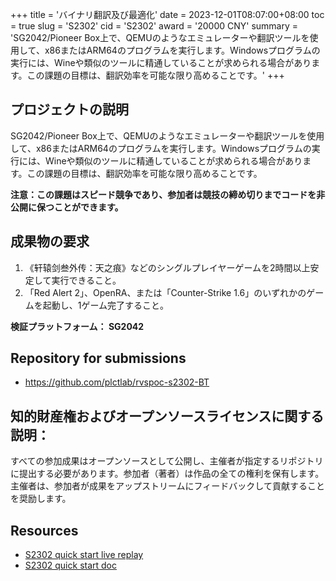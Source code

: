 +++
title = 'バイナリ翻訳及び最適化'
date = 2023-12-01T08:07:00+08:00
toc = true
slug = 'S2302'
cid = 'S2302'
award = '20000 CNY'
summary = 'SG2042/Pioneer Box上で、QEMUのようなエミュレーターや翻訳ツールを使用して、x86またはARM64のプログラムを実行します。Windowsプログラムの実行には、Wineや類似のツールに精通していることが求められる場合があります。この課題の目標は、翻訳効率を可能な限り高めることです。'
+++

## プロジェクトの説明
SG2042/Pioneer Box上で、QEMUのようなエミュレーターや翻訳ツールを使用して、x86またはARM64のプログラムを実行します。Windowsプログラムの実行には、Wineや類似のツールに精通していることが求められる場合があります。この課題の目標は、翻訳効率を可能な限り高めることです。

**注意：この課題はスピード競争であり、参加者は競技の締め切りまでコードを非公開に保つことができます。**

## 成果物の要求

1. 《轩辕剑叁外传：天之痕》などのシングルプレイヤーゲームを2時間以上安定して実行できること。
2. 「Red Alert 2」、OpenRA、または「Counter-Strike 1.6」のいずれかのゲームを起動し、1ゲーム完了すること。

**検証プラットフォーム： SG2042**

## Repository for submissions

- https://github.com/plctlab/rvspoc-s2302-BT

## 知的財産権およびオープンソースライセンスに関する説明：

すべての参加成果はオープンソースとして公開し、主催者が指定するリポジトリに提出する必要があります。参加者（著者）は作品の全ての権利を保有します。主催者は、参加者が成果をアップストリームにフィードバックして貢献することを奨励します。

## Resources

- [S2302 quick start live replay](https://www.bilibili.com/video/BV1YQ4y1w7aJ/)
- [S2302 quick start doc](https://github.com/plctlab/rvspoc/blob/main/Docs/S2302/S2302.md)